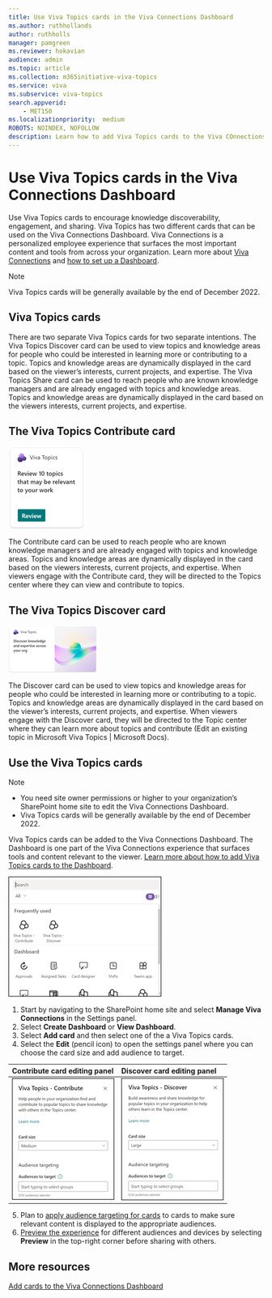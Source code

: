 ```yaml
---
title: Use Viva Topics cards in the Viva Connections Dashboard
ms.author: ruthhollands
author: ruthholls
manager: pamgreen
ms.reviewer: hokavian
audience: admin
ms.topic: article
ms.collection: m365initiative-viva-topics
ms.service: viva 
ms.subservice: viva-topics 
search.appverid:
    - MET150  
ms.localizationpriority:  medium
ROBOTS: NOINDEX, NOFOLLOW
description: Learn how to add Viva Topics cards to the Viva COnnections Dashboard
---
```


# Use Viva Topics cards in the Viva Connections Dashboard

Use Viva Topics cards to encourage knowledge discoverability, engagement, and sharing. Viva Topics has two different cards that can be used on the Viva Connections Dashboard. Viva Connections is a personalized employee experience that surfaces the most important content and tools from across your organization. Learn more about [Viva Connections](/viva/connections/viva-connections-overview) and [how to set up a Dashboard](/viva/connections/create-dashboard). 


>[!NOTE]
> Viva Topics cards will be generally available by the end of December 2022.


## Viva Topics cards
There are two separate Viva Topics cards for two separate intentions. The Viva Topics Discover card can be used to view topics and knowledge areas for people who could be interested in learning more or contributing to a topic. Topics and knowledge areas are dynamically displayed in the card based on the viewer’s interests, current projects, and expertise. The Viva Topics Share card can be used to reach people who are known knowledge managers and are already engaged with topics and knowledge areas. Topics and knowledge areas are dynamically displayed in the card based on the viewers interests, current projects, and expertise.

## The Viva Topics Contribute card

![Screenshot Viva Topics Contribute card.](../media/knowledge-management/contribute-card.png) 

The Contribute card can be used to reach people who are known knowledge managers and are already engaged with topics and knowledge areas. Topics and knowledge areas are dynamically displayed in the card based on the viewers interests, current projects, and expertise. When viewers engage with the Contribute card, they will be directed to the Topics center where they can view and contribute to topics. 

## The Viva Topics Discover card

![Screenshot Viva Topics Discover card.](../media/knowledge-management/discover-card.png) 

The Discover card can be used to view topics and knowledge areas for people who could be interested in learning more or contributing to a topic. Topics and knowledge areas are dynamically displayed in the card based on the viewer’s interests, current projects, and expertise. When viewers engage with the Discover card, they will be directed to the Topic center where they can learn more about topics and contribute (Edit an existing topic in Microsoft Viva Topics | Microsoft Docs).


## Use the Viva Topics cards

>[!NOTE]
> - You need site owner permissions or higher to your organization’s SharePoint home site to edit the Viva Connections Dashboard.
> - Viva Topics cards will be generally available by the end of December 2022.

Viva Topics cards can be added to the Viva Connections Dashboard. The Dashboard is one part of the Viva Connections experience that surfaces tools and content relevant to the viewer. [Learn more about how to add Viva Topics cards to the Dashboard](/viva/connections/create-dashboard#create-a-dashboard-and-add-cards).

![Screenshot of the Viva Topics cards in the Viva Connections toolbox.](../media/knowledge-management/viva-topics-toolbox.png) 

1. Start by navigating to the SharePoint home site and select **Manage Viva Connections** in the Settings panel.  
2. Select **Create Dashboard** or **View Dashboard**.
3. Select **Add card** and then select one of the a Viva Topics cards.
4. Select the **Edit** (pencil icon) to open the settings panel where you can choose the card size and add audience to target. 

|Contribute card editing panel  |Discover card editing panel  | 
| :---------------------- | :------------------- |
|![Screenshot of the Viva Topics Contribute card's edit panel.](../media/knowledge-management/edit-contribute-card.png)|![Screenshot of the Viva Topics Discover card's edit panel.](../media/knowledge-management/edit-discover-card.png)  | 

5. Plan to [apply audience targeting for cards](/viva/connections/use-audience-targeting-in-viva-connections#apply-audience-targeting-to-cards-in-the-dashboard) to cards to make sure relevant content is displayed to the appropriate audiences. 
6. [Preview the experience](/viva/connections/create-dashboard#preview-your-dashboard-to-see-how-it-will-display-for-different-audiences) for different audiences and devices by selecting **Preview** in the top-right corner before sharing with others.



## More resources

[Add cards to the Viva Connections Dashboard](/viva/connections/create-dashboard) 




